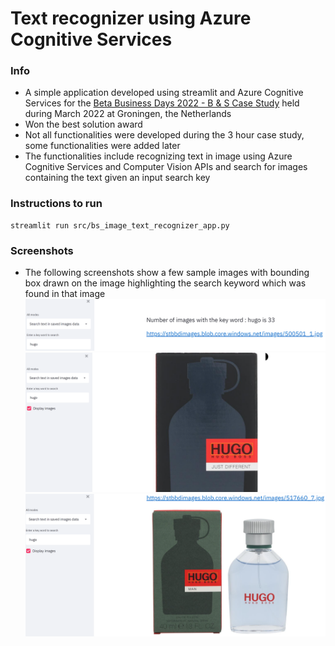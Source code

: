 # Text recognizer using Azure Cognitive Services

### Info
* A simple application developed using streamlit and Azure Cognitive Services for the [Beta Business Days 2022 - B & S Case Study](https://www.betabusinessdays.nl/activities/case-bs-group/) held during March 2022 at Groningen, the Netherlands
* Won the best solution award
* Not all functionalities were developed during the 3 hour case study, some functionalities were added later
* The functionalities include recognizing text in image using Azure Cognitive Services and Computer Vision APIs and search for images containing the text given an input search key

### Instructions to run
```
streamlit run src/bs_image_text_recognizer_app.py
```

### Screenshots
* The following screenshots show a few sample images with bounding box drawn on the image highlighting the search keyword which was found in that image
![Screenshot 1](images/image_1.PNG)
![Screenshot 2](images/image_2.PNG)
![Screenshot 3](images/image_3.PNG)
